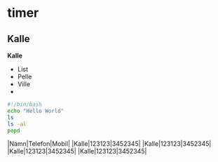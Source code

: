 # timer
## Kalle
**Kalle**
* List
* Pelle
* Ville
* 
```bash
#!/bin/bash
echo "Hello World"
ls
ls -al
popd
```
|Namn|Telefon|Mobil|
|Kalle|123123|3452345|
|Kalle|123123|3452345|
|Kalle|123123|3452345|
|Kalle|123123|3452345|
